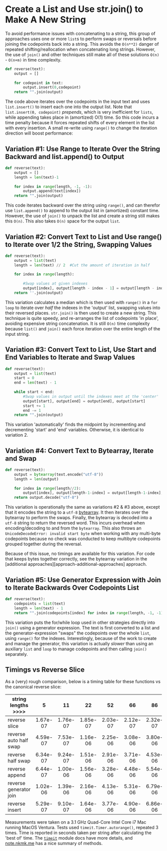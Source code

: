# Create a List and Use str.join() to Make A New String


To avoid performance issues with concatenating to a string, this group of approaches uses one or more `list`s to perform swaps or reversals before joining the codepoints back into a string.
This avoids the `O(n**2)` danger of repeated shifting/reallocation when concatenating long strings.
However, the use of `join()` and other techniques still make all of these solutions `O(n)` - `O(n+m)` in time complexity.


```python
def reverse(text):
    output = []
    
    for codepoint in text:
        output.insert(0,codepoint)
    return "".join(output)
```

The code above iterates over the codepoints in the input text and uses `list.insert()` to insert each one into the output list.
Note that `list.insert(0, codepoint)` _prepends_, which is very inefficient for `lists`, while appending takes place in (amortized) O(1) time.
So this code incurs a time penalty because it forces repeated shifts of every element in the list with every insertion.
A small re-write using `range()` to change the iteration direction will boost performance:


## Variation #1:  Use Range to Iterate Over the String Backward and list.append() to Output


```python
def reverse(text):
    output = []
    length = len(text)-1
    
    for index in range(length, -1, -1):
        output.append(text[index])
    return "".join(output)
```

This code iterates backward over the string using `range()`, and can therefor use `list.append()` to append to the output list in (amortized) constant time.
However, the use of `join()` to unpack the list and create a string still makes this `O(n)`.
This also takes `O(n)` space for the output `list`.


## Variation #2:  Convert Text to List and Use range() to Iterate over 1/2 the String, Swapping Values


```python
def reverse(text):
    output = list(text)
    length = len(text) // 2  #Cut the amount of iteration in half
    
    for index in range(length): 
        
        #Swap values at given indexes
        output[index], output[length - index - 1] = output[length - index - 1], output[index]
    return ''.join(output)
```


This variation calculates a median which is then used with `range()` in a `for loop` to iterate over _half_ the indexes in the 'output' list, swapping values into their reversed places.
`str.join()` is then used to create a new string.
This technique is quite speedy, and re-arranges the list of codepoints 'in place', avoiding expensive string concatenation.
It is still `O(n)` time complexity because `list()` and `join()` each force iteration over the entire length of the input string.


## Variation #3: Convert Text to List, Use Start and End Variables to Iterate and Swap Values


```python
def reverse(text):
    output = list(text)
    start = 0
    end = len(text) - 1
   
    while start < end:
        #Swap values in output until the indexes meet at the 'center'
        output[start], output[end] = output[end], output[start] 
        start += 1
        end -= 1
    return "".join(output)
```


This variation 'automatically' finds the midpoint by incrementing and decrementing 'start' and 'end' variables.
Otherwise, it is identical to variation 2.


## Variation #4:  Convert Text to Bytearray, Iterate and Swap


```python
def reverse(text):
    output = bytearray(text.encode("utf-8"))
    length = len(output)
    
    for index in range(length//2):
        output[index], output[length-1-index] = output[length-1-index], output[index]
    return output.decode("utf-8")
```


This variation is operationally the same as variations #2 & #3 above, except that it encodes the string to a `utf-8` [bytearray](https://docs.python.org/3/library/stdtypes.html#bytearray).
 It then iterates over the bytearray to perform the swaps.
Finally, the bytearray is decoded into a `utf-8` string to return the reversed word.
This incurs overhead when encoding/decoding to and from the `bytearray`.
This also throws an ` UnicodeDecodeError: invalid start byte` when working with any multi-byte codepoints because no check was conducted to keep multibyte codepoints grouped together during the reversal.

Because of this issue, no timings are available for this variation.
For code that keeps bytes together correctly, see the bytearray variation in the [additional approaches][approach-additional-approaches] approach.


## Variation #5:  Use Generator Expression with Join to Iterate Backwards Over Codepoints List

```python
def reverse(text):
    codepoints = list(text)
    length = len(text) - 1
    return "".join(codepoints[index] for index in range(length, -1, -1)) 
```

This variation puts the for/while loop used in other strategies directly into `join()` using a generator expression.
The text is first converted to a list and the generator-expression "swaps" the codepoints over the whole `list`, using `range()` for the indexes.
Interestingly, because of the work to create and manage the generator, this variation is actually _slower_ than using an auxiliary `list` and `loop` to manage codepoints and then calling `join()` separately.


## Timings vs Reverse Slice


As a (very) rough comparison, below is a timing table for these functions vs the canonical reverse slice:


| **string lengths >>>>** 	|     5    	|    11    	|    22    	|    52    	|    66    	|    86    	|    142   	|   1420   	|   14200  	|  142000  	|
|-------------------------	|:--------:	|:--------:	|:--------:	|:--------:	|:--------:	|:--------:	|:--------:	|:--------:	|:--------:	|:--------:	|
| reverse slice           	| 1.67e-07 	| 1.76e-07 	| 1.85e-07 	| 2.03e-07 	| 2.12e-07 	| 2.32e-07 	| 3.52e-07 	| 1.47e-06 	| 1.20e-05 	| 1.17e-04 	|
| reverse auto half swap  	| 4.59e-07 	| 7.53e-07 	| 1.16e-06 	| 2.25e-06 	| 3.08e-06 	| 3.80e-06 	| 5.97e-06 	| 7.08e-05 	| 7.21e-04 	| 7.18e-03 	|
| reverse half swap       	| 6.34e-07 	| 9.24e-07 	| 1.51e-06 	| 2.91e-06 	| 3.71e-06 	| 4.53e-06 	| 7.52e-06 	| 2.52e-04 	| 1.01e-03 	| 1.05e-02 	|
| reverse append          	| 6.44e-07 	| 1.00e-06 	| 1.56e-06 	| 3.28e-06 	| 4.48e-06 	| 5.54e-06 	| 8.89e-06 	| 2.20e-04 	| 8.73e-04 	| 9.10e-03 	|
| reverse generator join  	| 1.02e-06 	| 1.39e-06 	| 2.16e-06 	| 4.13e-06 	| 5.31e-06 	| 6.79e-06 	| 1.11e-05 	| 1.07e-04 	| 1.07e-03 	| 1.05e-02 	|
| reverse insert          	| 5.29e-07 	| 9.10e-07 	| 1.64e-06 	| 3.77e-06 	| 4.90e-06 	| 6.86e-06 	| 1.14e-05 	| 2.70e-04 	| 2.35e-02 	| 2.74e+00 	|



Measurements were taken on a  3.1 GHz Quad-Core Intel Core i7 Mac running MacOS Ventura.
Tests used `timeit.Timer.autorange()`, repeated 3 times.
Time is reported in seconds taken per string after calculating the 'best of' time.
The [`timeit`][timeit] module docs have more details, and [note.nkmk.me][note_nkmk_me] has a nice summary of methods.

[note_nkmk_me]: https://note.nkmk.me/en/python-timeit-measure/
[timeit]: https://docs.python.org/3/library/timeit.html#python-interface
